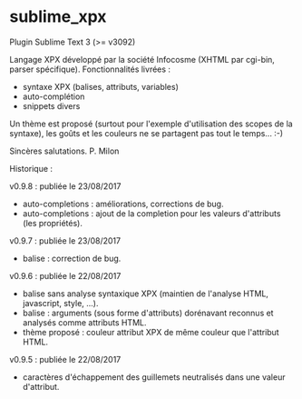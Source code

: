 # sublime_xpx
Plugin Sublime Text 3 (>= v3092)

Langage XPX développé par la société Infocosme (XHTML par cgi-bin, parser spécifique).
Fonctionnalités livrées :
 - syntaxe XPX (balises, attributs, variables)
 - auto-complétion
 - snippets divers

Un thème est proposé (surtout pour l'exemple d'utilisation des scopes de la syntaxe), les goûts et les couleurs ne se partagent pas tout le temps... :-)

Sincères salutations.
P. Milon


Historique :

v0.9.8 : publiée le 23/08/2017
 - auto-completions : améliorations, corrections de bug.
 - auto-completions : ajout de la completion pour les valeurs d'attributs (les propriétés).

v0.9.7 : publiée le 23/08/2017
 - balise <noparse> : correction de bug.

v0.9.6 : publiée le 22/08/2017
 - balise <noparse> sans analyse syntaxique XPX (maintien de l'analyse HTML, javascript, style, ...).
 - balise <function> : arguments (sous forme d'attributs) dorénavant reconnus et analysés comme
   attributs HTML.
 - thème proposé : couleur attribut XPX de même couleur que l'attribut HTML.

v0.9.5 : publiée le 22/08/2017
 - caractères d'échappement des guillemets neutralisés dans une valeur d'attribut.



